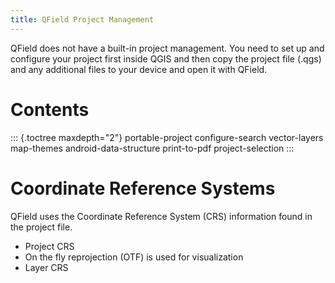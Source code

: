 ```yaml
---
title: QField Project Management
---
```


QField does not have a built-in project management. You need to set up
and configure your project first inside QGIS and then copy the project
file (.qgs) and any additional files to your device and open it with
QField.

Contents
========

::: {.toctree maxdepth="2"}
portable-project configure-search vector-layers map-themes
android-data-structure print-to-pdf project-selection
:::

Coordinate Reference Systems
============================

QField uses the Coordinate Reference System (CRS) information found in
the project file.

-   Project CRS
-   On the fly reprojection (OTF) is used for visualization
-   Layer CRS
